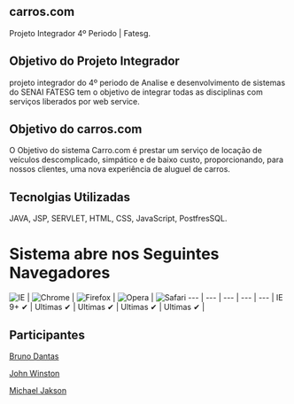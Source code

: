 ## carros.com
 Projeto Integrador 4º Periodo | Fatesg.
 
Objetivo do Projeto Integrador
----
projeto integrador do 4º periodo de Analise e desenvolvimento de sistemas do SENAI FATESG
tem o objetivo de integrar todas as disciplinas com serviços liberados por web service.

Objetivo do carros.com
----
O Objetivo do sistema Carro.com é prestar um serviço de locação de veículos descomplicado, simpático e de baixo custo, proporcionando, para nossos clientes, uma nova experiência de aluguel de carros.

Tecnolgias Utilizadas
----
JAVA, JSP, SERVLET, HTML, CSS, JavaScript, PostfresSQL.

# Sistema abre nos Seguintes Navegadores

![IE](https://cloud.githubusercontent.com/assets/398893/3528325/20373e76-078e-11e4-8e3a-1cb86cf506f0.png) | 
![Chrome](https://cloud.githubusercontent.com/assets/398893/3528328/23bc7bc4-078e-11e4-8752-ba2809bf5cce.png) | 
![Firefox](https://cloud.githubusercontent.com/assets/398893/3528329/26283ab0-078e-11e4-84d4-db2cf1009953.png) | 
![Opera](https://cloud.githubusercontent.com/assets/398893/3528330/27ec9fa8-078e-11e4-95cb-709fd11dac16.png) | 
![Safari](https://cloud.githubusercontent.com/assets/398893/3528331/29df8618-078e-11e4-8e3e-ed8ac738693f.png)
--- | --- | --- | --- | --- |
IE 9+ ✔ | Ultimas ✔ | Ultimas ✔ | Ultimas ✔ | Ultimas ✔ |

Participantes
----
<a href="https://github.com/brunobd7" target="_BLANK">Bruno Dantas</a> <br/>

<a href="https://github.com/mesquitag" target="_BLANK">John Winston</a> <br/>

<a href="https://github.com/michaeljak" target="_BLANK">Michael Jakson</a> <br/>










